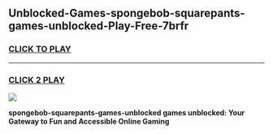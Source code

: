 
## Unblocked-Games-spongebob-squarepants-games-unblocked-Play-Free-7brfr
<h3>
<a href="https://premium76.site?title=spongebob-squarepants-games-unblocked&ref=10A">CLICK TO PLAY</a></h3>
<hr>

<h3>
<a href="https://premium76.site?title=spongebob-squarepants-games-unblocked&ref=10A">CLICK 2 PLAY</a>
  
</h3>

<a href="https://premium76.site?title=spongebob-squarepants-games-unblocked&ref=10A"><img src="https://clearcache.store/games.png"></a>


**spongebob-squarepants-games-unblocked games unblocked: Your Gateway to Fun and Accessible Online Gaming**
